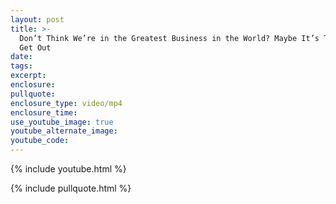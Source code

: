 ```yaml
---
layout: post
title: >-
  Don’t Think We’re in the Greatest Business in the World? Maybe It’s Time to
  Get Out
date:
tags:
excerpt:
enclosure:
pullquote:
enclosure_type: video/mp4
enclosure_time:
use_youtube_image: true
youtube_alternate_image:
youtube_code:
---
```

{% include youtube.html %}

{% include pullquote.html %}

